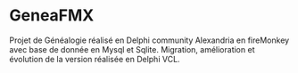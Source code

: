 # GeneaFMX
Projet de Généalogie réalisé en Delphi community Alexandria en fireMonkey avec base de donnée en Mysql et Sqlite.
Migration, amélioration et évolution de la version réalisée en Delphi VCL.
 
